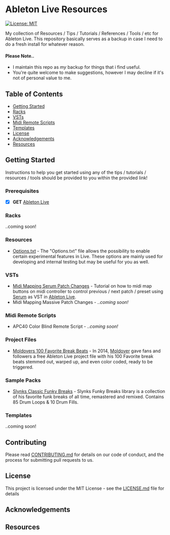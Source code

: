 # Ableton Live Resources<a name="HOME"></a>

[![License: MIT](https://img.shields.io/badge/License-MIT-yellow.svg)](https://opensource.org/licenses/MIT)

My collection of Resources / Tips / Tutorials / References / Tools / etc for Ableton Live.  This repository basically serves as a backup in case I need to do a fresh install for whatever reason.

#### Please Note..

* I maintain this repo as *my* backup for things that i find useful.
* You're quite welcome to make suggestions, however I may decline if it's not of personal value to me.

## Table of Contents
* [Getting Started](#gettingstarted)
* [Racks](#racks)
* [VSTs](#vsts)
* [Midi Remote Scripts](#midi-remote-scripts)
* [Templates](#templates)
* [License](#license)
* [Acknowledgements](#acknowledgements)
* [Resources](#resources)

## Getting Started<a name="gettingstarted"></a>

Instructions to help you get started using any of the tips / tutorials / resources / tools should be provided to you within the provided link!

### Prerequisites<a name="prerequisites"></a>

- [x] **GET** [Ableton Live](https://www.ableton.com)

### Racks<a name="racks"></a>

..coming soon!

### Resources<a name="resources"></a>

* [Options.txt](https://help.ableton.com/hc/en-us/articles/209772865-Options-txt-file) - The "Options.txt" file allows the possibility to enable certain experimental features in Live. These options are mainly used for developing and internal testing but may be useful for you as well.

### VSTs<a name="vsts"></a>

* [Midi Mapping Serum Patch Changes](https://github.com/marscanbueno/ableton-live-resources/tree/master/midi-mapping-serum-patch-changes) - Tutorial on how to midi map buttons on midi controller to control previous / next patch / preset using [Serum](https://xferrecords.com/products/serum) as VST in [Ableton Live](https://www.ableton.com).
* Midi Mapping Massive Patch Changes - *..coming soon!*

### Midi Remote Scripts<a name="midi-remote-scripts"></a>
* APC40 Color Blind Remote Script - *..coming soon!*

### Project Files
* [Moldovers 100 Favorite Break Beats](https://www.joshuacasper.com/blog-post/100-break-beats/) - In 2014, [Moldover](https://moldover.com) gave fans and followers a free Ableton Live project file with his 100 Favorite break beats stemmed out, warped up, and even color coded, ready to be triggered.

### Sample Packs
* [Slynks Classic Funky Breaks](https://slynk.net/product/classic-funky-breaks/) - Slynks Funky Breaks library is a collection of his favorite funk breaks of all time, remastered and remixed. Contains 85 Drum Loops & 10 Drum Fills.

### Templates<a name="templates"></a>
..coming soon!

## Contributing<a name="contributing"></a>

Please read [CONTRIBUTING.md](https://gist.github.com/PurpleBooth/b24679402957c63ec426) for details on our code of conduct, and the process for submitting pull requests to us.


## License<a name="license"></a>

This project is licensed under the MIT License - see the [LICENSE.md](LICENSE.md) file for details

## Acknowledgements<a name="acknowledgements"></a>
## Resources<a name="resources"></a>


